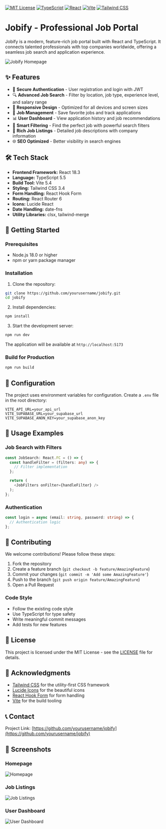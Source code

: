 [![MIT License](https://img.shields.io/badge/License-MIT-green.svg)](https://choosealicense.com/licenses/mit/)
[![TypeScript](https://img.shields.io/badge/TypeScript-5.5.3-blue.svg)](https://www.typescriptlang.org/)
[![React](https://img.shields.io/badge/React-18.3.1-blue.svg)](https://reactjs.org/)
[![Vite](https://img.shields.io/badge/Vite-5.4.2-purple.svg)](https://vitejs.dev/)
[![Tailwind CSS](https://img.shields.io/badge/Tailwind_CSS-3.4.1-38B2AC.svg)](https://tailwindcss.com/)

# Jobify - Professional Job Portal

Jobify is a modern, feature-rich job portal built with React and TypeScript. It connects talented professionals with top companies worldwide, offering a seamless job search and application experience.

![Jobify Homepage](https://images.pexels.com/photos/3183150/pexels-photo-3183150.jpeg?auto=compress&cs=tinysrgb&w=1260&h=750&dpr=2)

## ✨ Features

- 🔐 **Secure Authentication** - User registration and login with JWT
- 🔍 **Advanced Job Search** - Filter by location, job type, experience level, and salary range
- 📱 **Responsive Design** - Optimized for all devices and screen sizes
- 💼 **Job Management** - Save favorite jobs and track applications
- 📊 **User Dashboard** - View application history and job recommendations
- 🎯 **Smart Filtering** - Find the perfect job with powerful search filters
- 📝 **Rich Job Listings** - Detailed job descriptions with company information
- 🌐 **SEO Optimized** - Better visibility in search engines

## 🛠️ Tech Stack

- **Frontend Framework:** React 18.3
- **Language:** TypeScript 5.5
- **Build Tool:** Vite 5.4
- **Styling:** Tailwind CSS 3.4
- **Form Handling:** React Hook Form
- **Routing:** React Router 6
- **Icons:** Lucide React
- **Date Handling:** date-fns
- **Utility Libraries:** clsx, tailwind-merge

## 🚀 Getting Started

### Prerequisites

- Node.js 18.0 or higher
- npm or yarn package manager

### Installation

1. Clone the repository:
```bash
git clone https://github.com/yourusername/jobify.git
cd jobify
```

2. Install dependencies:
```bash
npm install
```

3. Start the development server:
```bash
npm run dev
```

The application will be available at `http://localhost:5173`

### Build for Production

```bash
npm run build
```

## 🔧 Configuration

The project uses environment variables for configuration. Create a `.env` file in the root directory:

```env
VITE_API_URL=your_api_url
VITE_SUPABASE_URL=your_supabase_url
VITE_SUPABASE_ANON_KEY=your_supabase_anon_key
```

## 📖 Usage Examples

### Job Search with Filters

```typescript
const JobSearch: React.FC = () => {
  const handleFilter = (filters: any) => {
    // Filter implementation
  };

  return (
    <JobFilters onFilter={handleFilter} />
  );
};
```

### Authentication

```typescript
const login = async (email: string, password: string) => {
  // Authentication logic
};
```

## 🤝 Contributing

We welcome contributions! Please follow these steps:

1. Fork the repository
2. Create a feature branch (`git checkout -b feature/AmazingFeature`)
3. Commit your changes (`git commit -m 'Add some AmazingFeature'`)
4. Push to the branch (`git push origin feature/AmazingFeature`)
5. Open a Pull Request

### Code Style

- Follow the existing code style
- Use TypeScript for type safety
- Write meaningful commit messages
- Add tests for new features

## 📝 License

This project is licensed under the MIT License - see the [LICENSE](LICENSE) file for details.

## 🌟 Acknowledgments

- [Tailwind CSS](https://tailwindcss.com) for the utility-first CSS framework
- [Lucide Icons](https://lucide.dev) for the beautiful icons
- [React Hook Form](https://react-hook-form.com) for form handling
- [Vite](https://vitejs.dev) for the build tooling

## 📞 Contact

Project Link: [https://github.com/yourusername/jobify](https://github.com/yourusername/jobify)

## 📸 Screenshots

### Homepage
![Homepage](https://images.pexels.com/photos/3183183/pexels-photo-3183183.jpeg?auto=compress&cs=tinysrgb&w=1260&h=750&dpr=2)

### Job Listings
![Job Listings](https://images.pexels.com/photos/3183190/pexels-photo-3183190.jpeg?auto=compress&cs=tinysrgb&w=1260&h=750&dpr=2)

### User Dashboard
![User Dashboard](https://images.pexels.com/photos/3183153/pexels-photo-3183153.jpeg?auto=compress&cs=tinysrgb&w=1260&h=750&dpr=2)